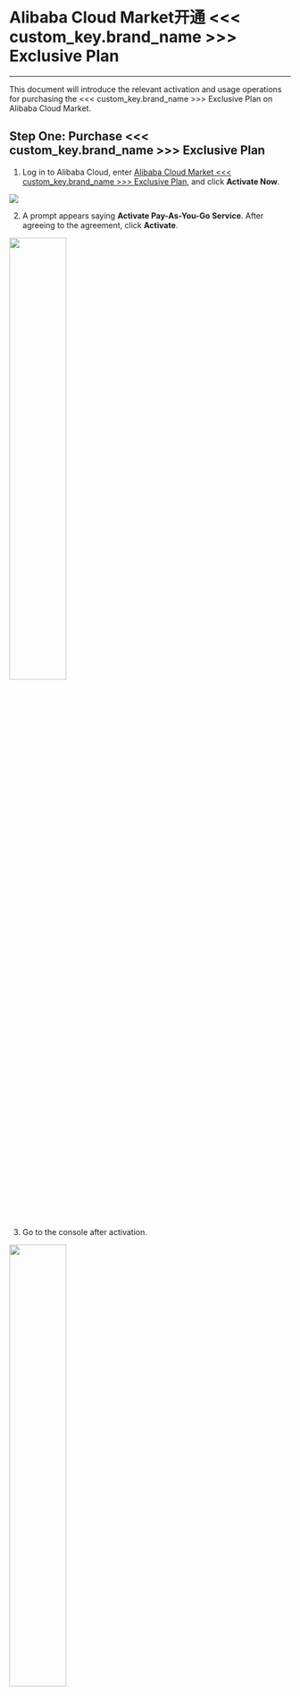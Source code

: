 # Alibaba Cloud Market开通 <<< custom_key.brand_name >>> Exclusive Plan
---

This document will introduce the relevant activation and usage operations for purchasing the <<< custom_key.brand_name >>> Exclusive Plan on Alibaba Cloud Market.


## Step One: Purchase <<< custom_key.brand_name >>> Exclusive Plan

1. Log in to Alibaba Cloud, enter [Alibaba Cloud Market <<< custom_key.brand_name >>> Exclusive Plan](https://market.aliyun.com/products/56838014/cmgj00060481.html), and click **Activate Now**.

![](img/7.aliyun_sls.png)


2. A prompt appears saying **Activate Pay-As-You-Go Service**. After agreeing to the agreement, click **Activate**.

<img src="../img/6.aliyun_9.png" width="45%" >

3. Go to the console after activation.

<img src="../img/6.aliyun_10.png" width="45%" >

## Step Two: Direct Login to <<< custom_key.brand_name >>>

After confirming the activation request, you will be redirected to the list of purchased services on Alibaba Cloud to view the purchased <<< custom_key.brand_name >>> Exclusive Plan instance.

![](img/7.aliyun_sls_1.png)

Click **Direct Login** on the right side of the instance. In the pop-up dialog box, click **Confirm**.

![](img/7.aliyun_sls_2.png)

On the <<< custom_key.brand_name >>> side, if the current Alibaba Cloud account ID is not bound to a <<< custom_key.brand_name >>> Billing Center account, two scenarios may occur:

:material-numeric-1-circle-outline: [No Billing Center Account](#method): You need to register a <<< custom_key.brand_name >>> account and a Billing Center account to achieve cloud account binding for settlement;

:material-numeric-2-circle-outline: [Has Billing Center Account](#bond): You can directly bind the Billing Center account to achieve cloud account settlement.

![](img/10.aliyun_market_2.png)


???+ warning "What is a Billing Center Account?"

    The Billing Center account is an independent account within the <<< custom_key.brand_name >>> Billing Center platform used for managing Commercial Plan billing. It allows a single account to be associated with multiple workspaces for unified billing processing.

    Refer to the overall process as follows:

    <img src="../img/17.process_1.png" width="60%" >


### Register <<< custom_key.brand_name >>> Commercial Plan {#method}

If you do not have a Billing Center account, click Next to automatically redirect to the registration page. Complete the registration process to obtain a <<< custom_key.brand_name >>> account and a Billing Center account.

1. Fill in basic information;
2. Fill in company information;
3. Choose activation method: Enter workspace name, select workspace language, input [Account ID](#uid), [Product Instance ID](#entity-id);
4. Click **Confirm**;
5. Review and agree to the <<< custom_key.brand_name >>> Platform User Service Agreement, then click **Next**.

![](img/4.register_language_1.png)

???+ warning

    - <<< custom_key.brand_name >>>, SLS joint solution only supports “China Region-Hangzhou”, “China Region-Zhangjiakou” sites. Once you choose the SLS data storage solution, it cannot be changed;
    - The entered **username** is also used to register the <<< custom_key.brand_name >>> Billing Center account. The Billing Center username will check for uniqueness and cannot be modified once registered;


#### Bind Alibaba Cloud Account

On the **Bind Alibaba Cloud Account** page, <<< custom_key.brand_name >>> provides two authorization methods to ensure your data security: **RAM Account Authorization**, **Third-party Quick Authorization**.

![](img/billing-6.png)

##### RAM Account Authorization

Choose **RAM Account Authorization**, download the SLS authorization file, and create an Alibaba Cloud RAM account on the [Alibaba Cloud Console](https://www.aliyun.com/) to get the AccessKey ID, AccessKey Secret information.

> For detailed operations on authorizing a RAM account using the SLS authorization file, refer to [RAM Account Authorization](../plans/sls-grant.md).

![](img/1.sls_4.jpeg)

Fill in the AccessKey ID, AccessKey Secret, and verify. If verification passes, proceed to the next step.

![](img/1.sls_6.jpeg)

##### Third-party Quick Authorization

Choose **Third-party Quick Authorization**, click **Proceed to Authorization**. You will be redirected to Alibaba Cloud, log in, and perform the authorization operation;   

![](img/billing-auth.png)

Click **Agree to Authorization**, a **Service Provider UID Verification** window pops up. UID can be obtained by clicking **Service Provider Permissions Page**.

![](img/index-2.png)

Enter the UID and click Confirm. Automatically redirect to **Alibaba Cloud Market > Purchased Services**, at this point authorization is complete.

Return to the <<< custom_key.brand_name >>> **Bind Alibaba Cloud Account** page, click **Verify**. After successful verification, click **Confirm Activation**.

???+ warning "Some Issues You May Encounter"
    
    - <<< custom_key.brand_name >>> Exclusive Plan uses SLS storage. If your cloud account<u>has not activated Alibaba Cloud Log Service SLS</u>, it will not be able to use the log storage service normally；
  
    - Cross-account role authorization operations require<u>Alibaba Cloud main account</u> or<u>sub-account authorized with RAM Access Control GetRole, GetPolicy, CreatePolicy, CreatePolicyVersion, CreateRole, UpdateRole, AttachPolicyToRole permissions</u>;

    - During verification, if verifying a sub-account, it will automatically locate to the main account of that sub-account and fetch the project and Logstore under the main account;  
    
    - If verification fails, check if cloud resource access authorization has been completed. Go to **Alibaba Cloud RAM Console > RAM Access Control > Roles/Authorization** to view;

    ![](img/ex.png)

    ![](img/ex-1.png)


Step Four: Successful Activation

After successful verification, click **Confirm Activation**, a prompt will appear indicating **<<< custom_key.brand_name >>> Commercial Plan Activated Successfully**.

![](img/1.sls_8.png)

### Binding <<< custom_key.brand_name >>> Workspace

If you already have a <<< custom_key.brand_name >>> account, you can click **Already Have Billing Center Account, Bind Now** to see how to quickly bind the Alibaba Cloud account for settlement.

![](img/15.aliyun_register_1.png)

Click **Understood**, start binding <<< custom_key.brand_name >>> workspace. Before binding the workspace, you need to bind the <<< custom_key.brand_name >>> Billing Center account first.

#### Bind <<< custom_key.brand_name >>> Billing Center Account

- Site: Choose the site for creating subsequent workspaces;
- Username: If you already have a <<< custom_key.brand_name >>> Billing Center account, you can directly input the <<< custom_key.brand_name >>> Billing Center account **Username**, verify via email for binding;
- Registration: If you do not yet have a <<< custom_key.brand_name >>> Billing Center account, you can register first.

![](img/10.market_aliyun_1.png)

#### Bind <<< custom_key.brand_name >>> Workspace

=== "Bind Existing Workspace"

    If there are existing bindable workspaces under your <<< custom_key.brand_name >>> Billing Center account, click **Bind** and confirm binding in the pop-up dialog box.

    **Note**: All listed here are SLS storage spaces. If your account has not created an SLS storage workspace, you can choose to create a workspace.

    ![](img/15.aliyun_register_6.1.png)

    Redirect to the **Bind <<< custom_key.brand_name >>> Workspace** page, showing binding success.

    ![](img/15.aliyun_register_6.png)

    Click **Confirm**, showing activation success.

    ![](img/15.aliyun_register_7.png)

=== "Create Workspace"

    If you have registered a <<< custom_key.brand_name >>> account but have not yet created a workspace, click **Create Workspace** first.

    ![](img/1-1-commercial-aliyun.png)

    Input workspace name, select workspace language, input the email used during <<< custom_key.brand_name >>> account registration, and verify via email to create.

    **Note**: The workspace is a collaboration space for <<< custom_key.brand_name >>> data insights. The workspace language option affects templates for events, alerts, SMS, etc., within the workspace. If English is chosen, the corresponding templates will default to English templates. Once created, the template language of this workspace cannot be modified, please choose carefully.

    ![](img/15.aliyun_register_5.png)

    After successfully creating the workspace, you need to bind the Alibaba Cloud account. You can download the SLS authorization file to create AK/AKS in the Alibaba Cloud console and authorize, then fill in the AK/AKS information in the following dialog box for verification.

    ![](img/15.aliyun_register_sls_2.png)

    After successful AK/AKS information verification and confirmation of activation, it will automatically redirect to the **Bind <<< custom_key.brand_name >>> Workspace** page, showing the workspace **Bound**.

    ![](img/15.aliyun_register_6.png)

    Click **Confirm**, redirecting to the **Successfully Bound <<< custom_key.brand_name >>> Workspace** page.

    ![](img/15.aliyun_register_7.png)

=== "Register <<< custom_key.brand_name >>> Account"

    If you have never used <<< custom_key.brand_name >>> services before, please register a <<< custom_key.brand_name >>> account and create a workspace first.

    ![](img/1-2-commercial-aliyun.png)

    Click **Register <<< custom_key.brand_name >>> Account**, input relevant information, and register via email verification.

    **Note**: The workspace is a collaboration space for <<< custom_key.brand_name >>> data insights. The workspace language option affects templates for events, alerts, SMS, etc., within the workspace. If English is chosen, the corresponding templates will default to English templates. Once created, the template language of this workspace cannot be modified, please choose carefully.

    ![](img/15.aliyun_register_3.png)


### Start Using <<< custom_key.brand_name >>>

After completing the registration, you can start using <<< custom_key.brand_name >>> Exclusive Plan.

#### Sync SLS Data

<<< custom_key.brand_name >>> supports you to synchronize and view other SLS data under your Alibaba Cloud account through [binding log indexes](../logs/multi-index.md#sls).

## How to Obtain Account ID {#uid}

### Alibaba Cloud Main Account

Log in to [Alibaba Cloud](https://www.aliyun.com) with the main account, enter the Alibaba Cloud console, click the account avatar in the upper-right corner to find the account ID.

![](../img/6.aliyun_2.png)

<!--

### Alibaba Cloud RAM Sub-Account

Log in to [Alibaba Cloud](https://www.aliyun.com) via RAM, enter the Alibaba Cloud console, click the account avatar in the upper-right corner to find the main account UID after @ in the RAM account.

![](../img/20.aliyun_3.png)
-->

## How to Obtain Product Instance ID {#entity-id}

After <<< custom_key.brand_name >>> confirms the activation request on Alibaba Cloud Heart Selection, it directly redirects to the list of purchased services on Alibaba Cloud. Under the purchased <<< custom_key.brand_name >>> service, you can view the **Instance ID** of the product. Copy this **Instance ID** and fill it into the **Product Instance ID** field in the change settlement method dialog box.

![](../img/10.aliyun_market_5.png)


## FAQ

### Version

:material-chat-question: Can a workspace already opened with <<< custom_key.brand_name >>> Commercial Plan be reopened with <<< custom_key.brand_name >>> Exclusive Plan?

Yes, you can activate it through the **Alibaba Cloud Market > <<< custom_key.brand_name >>> Exclusive Plan** product entry, creating a new SLS workspace.

:material-chat-question: Can a workspace already opened with <<< custom_key.brand_name >>> Commercial Plan be switched to <<< custom_key.brand_name >>> Exclusive Plan?

No, the main difference between Commercial Plan and SLS Exclusive Plan lies in the backend data storage location. Once a workspace is opened, the index storage location cannot be changed. Therefore, regardless of the previous settlement method of the successfully opened Commercial Plan, it cannot be converted into an SLS Exclusive Plan workspace.

:material-chat-question: Can a Free Plan workspace created during registration be upgraded to <<< custom_key.brand_name >>> Exclusive Plan?

No, currently only support opening an SLS Exclusive Plan workspace through the Alibaba Cloud Market - <<< custom_key.brand_name >>> Exclusive Plan product entry. Normal upgrade procedures do not support opening an SLS Exclusive Plan workspace.

### Data Viewing

:material-chat-question: Why does SLS have logs, but they are not displayed in <<< custom_key.brand_name >>>?

The Default index must contain logs, i.e., logs collected by <<< custom_key.brand_name >>> DataKit. Only then can <<< custom_key.brand_name >>> Log Viewer display SLS logs.

:material-chat-question: Why does the content show as empty after reporting SLS logs?

Since the content field in SLS is `content` while <<< custom_key.brand_name >>> uses `message`, you need to resolve this through field mapping.

:material-chat-question: How can I determine whether the data in the SLS console is from the user or <<< custom_key.brand_name >>> integration?

You can judge by the project name. If the project name is in the format `guance-wksp-WorkspaceID`, it can be considered as resources and data indexes created by <<< custom_key.brand_name >>> when activating the SLS Exclusive Plan. If you need to view, you can get the **Workspace ID** from the **Workspace > Management > Basic Settings** page and find the corresponding data in the SLS console.

:material-chat-question: Can users' own SLS stored data be viewed using <<< custom_key.brand_name >>>?

Users' own SLS stored data can be viewed and analyzed in <<< custom_key.brand_name >>>'s workspace. Currently, it only supports viewing and analyzing bound index data and does not support correlation analysis with data from other feature modules.

> For details on how to bind indexes, refer to [Binding Indexes](../logs/multi-index.md#sls).

### Data Storage

:material-chat-question: How does <<< custom_key.brand_name >>> Exclusive Plan store data?

<<< custom_key.brand_name >>> Exclusive Plan stores metrics, logs, backup logs, Synthetic Tests, CI, Security Check, incidents, etc., in SLS. Infrastructure, APM, RUM data currently reside in <<< custom_key.brand_name >>> ES cluster except for the above data.

- Metrics: SLS's Metricstore;
- Logs, Synthetic Tests, CI visualization, Security Check, incidents: SLS Standard type Logstore;
- Backup logs: SLS Query type Logstore.

**Note**: Since SLS's data expiration policy only supports TTL-based automatic deletion, <<< custom_key.brand_name >>>'s approach of reducing Time Series counts by adjusting measurement retention policies does not apply to SLS Exclusive Plan workspaces.

:material-chat-question: Can the region for <<< custom_key.brand_name >>> Exclusive Plan data storage be changed?

No, <<< custom_key.brand_name >>> synchronizes Project and Metricstore creation in the same Region as the selected site when opening the SLS Exclusive Plan. Unless creating a new SLS Exclusive Plan workspace, the data storage Region cannot be changed. Currently, <<< custom_key.brand_name >>> Exclusive Plan only supports “China Region 1 (Hangzhou)” and “China Region 3 (Zhangjiakou)” sites.

- Opening SLS Exclusive Plan in China Region 1 (Hangzhou) site stores data in SLS “cn-hangzhou” Region;
- Opening SLS Exclusive Plan in China Region 3 (Zhangjiakou) site stores data in SLS “cn-zhangjiakou” Region;

### Billing

:material-chat-question: After activating <<< custom_key.brand_name >>> Exclusive Plan, how are logs collected by <<< custom_key.brand_name >>> DataKit billed?

Logs collected by DataKit are charged according to <<< custom_key.brand_name >>> log [billing method](../billing-method/index.md).

:material-chat-question: If logs in SLS are viewed, searched, and filtered through <<< custom_key.brand_name >>> provided index binding function in the <<< custom_key.brand_name >>> console, how are these logs billed?

Logs obtained through [index binding](../logs/multi-index.md#sls) from SLS are still billed according to SLS.

If you perform data processing, delivery, or stream reading from external internet endpoints, Log Service charges for processing computation, data delivery fees, and external internet read traffic fees.

> For more details, refer to [Billing Items](https://help.aliyun.com/document_detail/107745.htm?spm=a2c4g.11186623.0.0.1d086860NWfUQP#concept-xzl-hjg-vgb).

:material-chat-question: Can prepaid cards previously purchased in the Billing Center be used to pay <<< custom_key.brand_name >>> Exclusive Plan bills? How does <<< custom_key.brand_name >>> Exclusive Plan payment work?

Yes, the prerequisite for <<< custom_key.brand_name >>> Exclusive Plan is using Alibaba Cloud account settlement. For cloud account settlement, <<< custom_key.brand_name >>> charges in pay-as-you-go order: general coupons, discount coupons, prepaid cards, cloud account balance. SMS and dial testing pay-as-you-go consumption can only be paid using prepaid cards and cloud account balance.

### Function Queries

:material-chat-question: Why are some query functions unavailable?

SLS storage uses promql language, which results in some functions being unavailable.

> For more about SLS function information, refer to [DQL Functions](../dql/funcs.md#sls).

:material-chat-question: Show function tag related

`show_tag_key`, `show_tag_value`, `show_tag_key_cardinality`, `show_tag_value_cardinality` these four functions only support querying data from the last 5 minutes. If no data was generated in the last 5 minutes, these show functions will return 0. The following scenarios in the current <<< custom_key.brand_name >>> workspace use show tag functions:

- View variables using `show_tag_key`, `show_tag_value` functions;
- Display tag data on the metric management page slide-out detail page;
- When configuring chart metrics queries, the drop-down list after `group by` or adding filter conditions.

:material-chat-question: Does SLS metric query support querying multiple metric data with one DQL query?

No, it does not support querying `*`.

:material-chat-question: Why might large log data result in incomplete data display?

Currently, only the complete message can be guaranteed based on docid and default list page queries. Other complex filtering conditions will truncate the message, determined by the internal implementation of SLS.

### Field Filtering

:material-chat-question: Why can't field filtering be performed after activating <<< custom_key.brand_name >>> Exclusive Plan?

<<< custom_key.brand_name >>> automatically creates field indexes for log data containing the same fields for field filtering, but if the data volume is small, it won't trigger automatic creation. In such cases, you cannot query data using field filtering in <<< custom_key.brand_name >>>. You can solve this by submitting more log data containing the same fields.

**Note**: If the time interval between data submission before and after field index creation is too long, it may lead to data submitted before field index creation not being queryable via field filtering. For example, if you submitted 2 log entries with the same fields yesterday without creating field indexes and today submitted 100 log entries with the same fields, automatically creating field indexes, during field filtering, you might not find the 2 log entries submitted yesterday.

### Exclusive Plan VS Commercial Plan

:material-chat-question: Why does SLS Exclusive Plan log search lack highlighting?

Because the SLS log search highlighting feature is temporarily not open to the public and only available in the SLS console, currently <<< custom_key.brand_name >>> does not have the highlighting effect when searching for logs matching certain keywords.

:material-chat-question: Does SLS Exclusive Plan workspace support deleting individual measurement sets?

No, currently only supports deleting all measurement sets.

:material-chat-question: Why does newly reported field data in SLS Exclusive Plan workspace not support filtering and sorting?

Currently, SLS field indexes have a 1-minute delay. For example, if you extract new fields via Pipeline, you need to wait 1 minute before searching for the new fields, and data within that 1-minute delay remains unsearchable and unsortable. This issue also affects the use of "Generate Metrics" and other chart query features.

:material-chat-question: Does SLS Exclusive Plan workspace support index merging?

No, SLS Exclusive Plan workspace defaults to multi-index. Commercial Plan workspace defaults to index merging to reduce index generation.

> For details on multi-index, refer to [Log Index](../logs/multi-index/index.md).

:material-chat-question: Why is the log time sequence disordered in SLS Exclusive Plan workspace?

Due to SLS date fields being precise to the second level, while <<< custom_key.brand_name >>> log data times are precise to the millisecond level, log sorting within the SLS workspace may appear abnormal in ascending/descending order. By default, only data within a single page can be ordered, not across pages globally.

:material-chat-question: Why does SLS time series data write duplicates?

SLS time series data can duplicate writes at the same timestamp, caused by SLS characteristics.